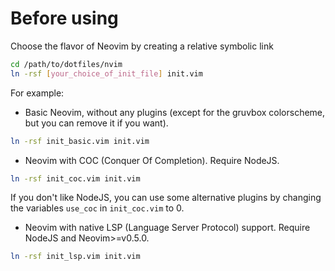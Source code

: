 # Before using

Choose the flavor of Neovim by creating a relative symbolic link

```bash
cd /path/to/dotfiles/nvim
ln -rsf [your_choice_of_init_file] init.vim
```

For example:

- Basic Neovim, without any plugins (except for the gruvbox colorscheme, but you can remove it if you want).
```bash
ln -rsf init_basic.vim init.vim
```

- Neovim with COC (Conquer Of Completion). Require NodeJS.
```bash
ln -rsf init_coc.vim init.vim
```
If you don't like NodeJS, you can use some alternative plugins by changing the variables `use_coc` in `init_coc.vim` to 0.


- Neovim with native LSP (Language Server Protocol) support. Require NodeJS and Neovim>=v0.5.0.
```bash
ln -rsf init_lsp.vim init.vim
```
